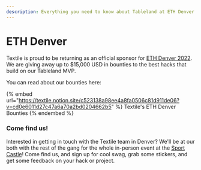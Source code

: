 ```yaml
---
description: Everything you need to know about Tableland at ETH Denver 2022.
---
```


# ETH Denver

Textile is proud to be returning as an official sponsor for [ETH Denver 2022](https://www.ethdenver.com). We are giving away up to $15,000 USD in bounties to the best hacks that build on our Tableland MVP.





You can read about our bounties here:

{% embed url="https://textile.notion.site/c523138a98ee4a8fa0506c81d911de06?v=cd0e6011d27c47a6a70a2bd0204662b5" %}
Textile's ETH Denver Bounties
{% endembed %}

### Come find us!

Interested in getting in touch with the Textile team in Denver? We'll be at our both with the rest of the gang for the whole in-person event at the [Sport Castle](https://goo.gl/maps/Fv7nzu7MXBKHJBKS7)! Come find us, and sign up for cool swag, grab some stickers, and get some feedback on your hack or project.

